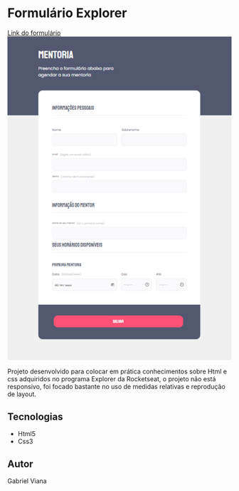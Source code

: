 <h1>Formulário Explorer</h1>

<a href="https://vianagabriel.github.io/Formulario-Explorer/">Link do formulário</a>
<img src="./images/Captura de tela 2022-06-07 193322.png" alt="">

<p>Projeto desenvolvido para colocar em prática conhecimentos sobre Html e css adquiridos no programa Explorer da Rocketseat, o projeto não está responsivo, foi focado bastante no uso de medidas relativas e reprodução de layout.</p>

<h2>Tecnologias</h2>
<ul>
 <li>Html5</li>
 <li>Css3</li>
</ul>

<h2>Autor</h2>
<p>Gabriel Viana</p>
